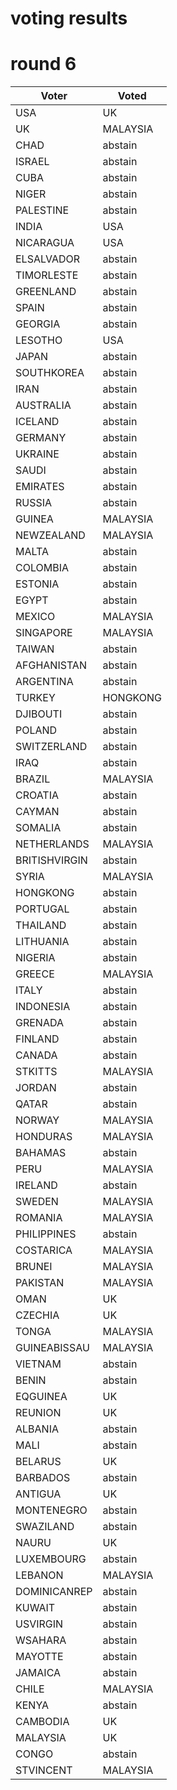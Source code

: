 # voting results
# round 6
Voter | Voted
---- | ----
USA	|	UK
UK	|	MALAYSIA
CHAD	|	abstain
ISRAEL	|	abstain
CUBA	|	abstain
NIGER	|	abstain
PALESTINE	|	abstain
INDIA	|	USA
NICARAGUA	|	USA
ELSALVADOR	|	abstain
TIMORLESTE	|	abstain
GREENLAND	|	abstain
SPAIN	|	abstain
GEORGIA	|	abstain
LESOTHO	|	USA
JAPAN	|	abstain
SOUTHKOREA	|	abstain
IRAN	|	abstain
AUSTRALIA	|	abstain
ICELAND	|	abstain
GERMANY	|	abstain
UKRAINE	|	abstain
SAUDI	|	abstain
EMIRATES	|	abstain
RUSSIA	|	abstain
GUINEA	|	MALAYSIA
NEWZEALAND	|	MALAYSIA
MALTA	|	abstain
COLOMBIA	|	abstain
ESTONIA	|	abstain
EGYPT	|	abstain
MEXICO	|	MALAYSIA
SINGAPORE	|	MALAYSIA
TAIWAN	|	abstain
AFGHANISTAN	|	abstain
ARGENTINA	|	abstain
TURKEY	|	HONGKONG
DJIBOUTI	|	abstain
POLAND	|	abstain
SWITZERLAND	|	abstain
IRAQ	|	abstain
BRAZIL	|	MALAYSIA
CROATIA	|	abstain
CAYMAN	|	abstain
SOMALIA	|	abstain
NETHERLANDS	|	MALAYSIA
BRITISHVIRGIN	|	abstain
SYRIA	|	MALAYSIA
HONGKONG	|	abstain
PORTUGAL	|	abstain
THAILAND	|	abstain
LITHUANIA	|	abstain
NIGERIA	|	abstain
GREECE	|	MALAYSIA
ITALY	|	abstain
INDONESIA	|	abstain
GRENADA	|	abstain
FINLAND	|	abstain
CANADA	|	abstain
STKITTS	|	MALAYSIA
JORDAN	|	abstain
QATAR	|	abstain
NORWAY	|	MALAYSIA
HONDURAS	|	MALAYSIA
BAHAMAS	|	abstain
PERU	|	MALAYSIA
IRELAND	|	abstain
SWEDEN	|	MALAYSIA
ROMANIA	|	MALAYSIA
PHILIPPINES	|	abstain
COSTARICA	|	MALAYSIA
BRUNEI	|	MALAYSIA
PAKISTAN	|	MALAYSIA
OMAN	|	UK
CZECHIA	|	UK
TONGA	|	MALAYSIA
GUINEABISSAU	|	MALAYSIA
VIETNAM	|	abstain
BENIN	|	abstain
EQGUINEA	|	UK
REUNION	|	UK
ALBANIA	|	abstain
MALI	|	abstain
BELARUS	|	UK
BARBADOS	|	abstain
ANTIGUA	|	UK
MONTENEGRO	|	abstain
SWAZILAND	|	abstain
NAURU	|	UK
LUXEMBOURG	|	abstain
LEBANON	|	MALAYSIA
DOMINICANREP	|	abstain
KUWAIT	|	abstain
USVIRGIN	|	abstain
WSAHARA	|	abstain
MAYOTTE	|	abstain
JAMAICA	|	abstain
CHILE	|	MALAYSIA
KENYA	|	abstain
CAMBODIA	|	UK
MALAYSIA	|	UK
CONGO	|	abstain
STVINCENT	|	MALAYSIA